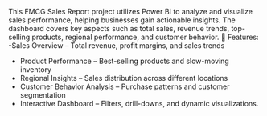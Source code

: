 This FMCG Sales Report project utilizes Power BI to analyze and visualize sales performance, helping businesses gain actionable insights. The dashboard covers key aspects such as total sales, revenue trends, top-selling products, regional performance, and customer behavior.
🚀 Features:
-Sales Overview – Total revenue, profit margins, and sales trends
- Product Performance – Best-selling products and slow-moving inventory
- Regional Insights – Sales distribution across different locations
- Customer Behavior Analysis – Purchase patterns and customer segmentation
- Interactive Dashboard – Filters, drill-downs, and dynamic visualizations.
